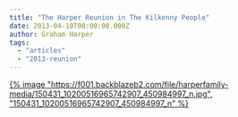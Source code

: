 ```yaml
---
title: "The Harper Reunion in The Kilkenny People"
date: 2013-04-10T00:00:00.000Z
author: Graham Harper
tags:
  - "articles"
  - "2013-reunion"
---
```


[{% image "https://f001.backblazeb2.com/file/harperfamily-media/150431_10200516965742907_450984997_n.jpg", "150431_10200516965742907_450984997_n" %}](https://f001.backblazeb2.com/file/harperfamily-media/150431_10200516965742907_450984997_n.jpg)
